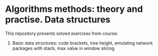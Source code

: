 # Algorithms methods: theory and practise. Data structures
This repository presents solved exercises from course:

1. Basic data structures: code brackets, tree height, emulating network packages
with stack, max value in window slicing
